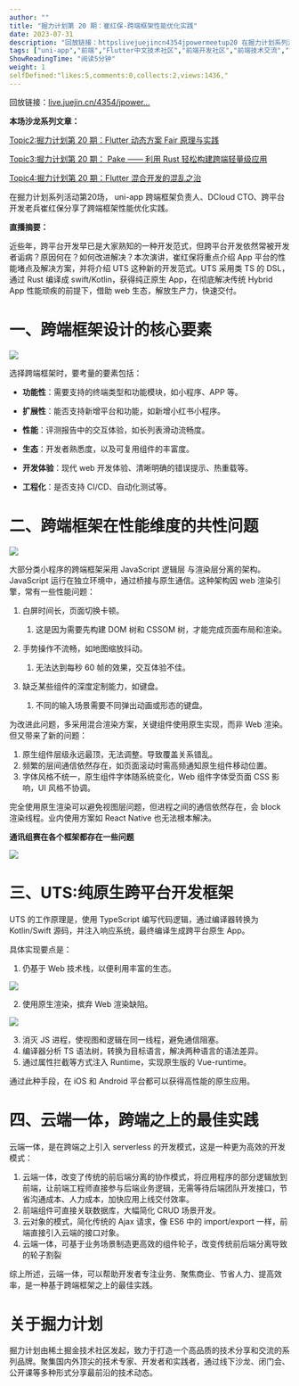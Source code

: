 ```yaml
---
author: ""
title: "掘力计划第 20 期：崔红保-跨端框架性能优化实践"
date: 2023-07-31
description: "回放链接：httpslivejuejincn4354jpowermeetup20 在掘力计划系列活动第20场， uni-app 跨端框架负责人、DCloud CTO、跨平台开发老兵崔红保"
tags: ["uni-app","前端","Flutter中文技术社区","前端开发社区","前端技术交流","前端框架教程","JavaScript 学习资源","CSS 技巧与最佳实践","HTML5 最新动态","前端工程师职业发展","开源前端项目","前端技术趋势"]
ShowReadingTime: "阅读5分钟"
weight: 1
selfDefined:"likes:5,comments:0,collects:2,views:1436,"
---
```

回放链接：[live.juejin.cn/4354/jpower…](https://live.juejin.cn/4354/jpowermeetup20?ch=hf "https://live.juejin.cn/4354/jpowermeetup20?ch=hf")

**本场沙龙系列文章：**

[Topic2:掘力计划第 20 期：Flutter 动态方案 Fair 原理与实践](https://juejin.cn/post/7261885938086412325 "https://juejin.cn/post/7261885938086412325")

[Topic3:掘力计划第 20 期： Pake —— 利用 Rust 轻松构建跨端轻量级应用](https://juejin.cn/post/7261897250648932389 "https://juejin.cn/post/7261897250648932389")

[Topic4:掘力计划第 20 期：Flutter 混合开发的混乱之治](https://juejin.cn/post/7261889424451469372 "https://juejin.cn/post/7261889424451469372")

在掘力计划系列活动第20场， uni-app 跨端框架负责人、DCloud CTO、跨平台开发老兵崔红保分享了跨端框架性能优化实践。

**直播摘要：**

近些年，跨平台开发早已是大家熟知的一种开发范式，但跨平台开发依然常被开发者诟病？原因何在？如何改进解决？本次演讲，崔红保将重点介绍 App 平台的性能堵点及解决方案，并将介绍 UTS 这种新的开发范式。UTS 采用类 TS 的 DSL，通过 Rust 编译成 swift/Kotlin，获得纯正原生 App，在彻底解决传统 Hybrid App 性能顽疾的前提下，借助 web 生态，解放生产力，快速交付。

一、跨端框架设计的核心要素
=============

![](/images/jueJin/842d02bd358a432.png)

选择跨端框架时，要考量的要素包括：

*   **功能性**：需要支持的终端类型和功能模块，如小程序、APP 等。
    
*   **扩展性**：能否支持新增平台和功能，如新增小红书小程序。
    
*   **性能**：评测报告中的交互体验，如长列表滑动流畅度。
    
*   **生态**：开发者熟悉度，以及可复用组件的丰富度。
    
*   **开发体验**：现代 web 开发体验、清晰明确的错误提示、热重载等。
    
*   **工程化**：是否支持 CI/CD、自动化测试等。
    

二、跨端框架在性能维度的共性问题
================

![](/images/jueJin/fb9439cf2a24442.png)

大部分类小程序的跨端框架采用 JavaScript 逻辑层 与渲染层分离的架构。JavaScript 运行在独立环境中，通过桥接与原生通信。这种架构因 web 渲染引擎，常有一些性能问题：

1.  白屏时间长，页面切换卡顿。
    
    1.  这是因为需要先构建 DOM 树和 CSSOM 树，才能完成页面布局和渲染。
2.  手势操作不流畅，如地图缩放抖动。
    
    1.  无法达到每秒 60 帧的效果，交互体验不佳。
3.  缺乏某些组件的深度定制能力，如键盘。
    
    1.  不同的输入场景需要不同弹出动画或形态的键盘。

为改进此问题，多采用混合渲染方案，关键组件使用原生实现，而非 Web 渲染。但又带来了新的问题：

1.  原生组件层级永远最顶，无法调整。导致覆盖关系错乱。
2.  频繁的层间通信依然存在，如页面滚动时需高频通知原生组件移动位置。
3.  字体风格不统一，原生组件字体随系统变化，Web 组件字体受页面 CSS 影响，UI 风格不协调。

完全使用原生渲染可以避免视图层问题，但进程之间的通信依然存在，会 block 渲染线程。业内使用方案如 React Native 也无法根本解决。

**通讯组赛在各个框架都存在一些问题**

![](/images/jueJin/a7717f119b5f4a7.png)

三、UTS:纯原生跨平台开发框架
================

UTS 的工作原理是，使用 TypeScript 编写代码逻辑，通过编译器转换为 Kotlin/Swift 源码，并注入响应系统，最终编译生成跨平台原生 App。

具体实现要点是：

1.  仍基于 Web 技术栈，以便利用丰富的生态。

![](/images/jueJin/fe3f2b35b476438.png)

2.  使用原生渲染，摈弃 Web 渲染缺陷。

![](/images/jueJin/5053a1f01bd44c4.png)

3.  消灭 JS 进程，使视图和逻辑在同一线程，避免通信阻塞。
4.  编译器分析 TS 语法树，转换为目标语言，解决两种语言的语法差异。
5.  通过属性拦截等方式注入 Runtime，实现原生版的 Vue-runtime。

通过此种手段，在 iOS 和 Android 平台都可以获得高性能的原生应用。

四、云端一体，跨端之上的最佳实践
================

云端一体，是在跨端之上引入 serverless 的开发模式，这是一种更为高效的开发模式：

1.  云端一体，改变了传统的前后端分离的协作模式，将应用程序的部分逻辑放到前端，让前端工程师直接参与后端业务逻辑，无需等待后端团队开发接口，节省沟通成本、人力成本，加快应用上线交付效率。
2.  前端组件可直接关联数据库，大幅简化 CRUD 场景开发。
3.  云对象的模式，简化传统的 Ajax 请求，像 ES6 中的 import/export 一样，前端直接引入云端的接口对象。
4.  云端一体，可基于业务场景制造更高效的组件轮子，改变传统前后端分离导致的轮子割裂

综上所述，云端一体，可以帮助开发者专注业务、聚焦商业、节省人力、提高效率，是一种基于跨端框架之上的最佳实践。

关于掘力计划
======

掘力计划由稀土掘金技术社区发起，致力于打造一个高品质的技术分享和交流的系列品牌。聚集国内外顶尖的技术专家、开发者和实践者，通过线下沙龙、闭门会、公开课等多种形式分享最前沿的技术动态。